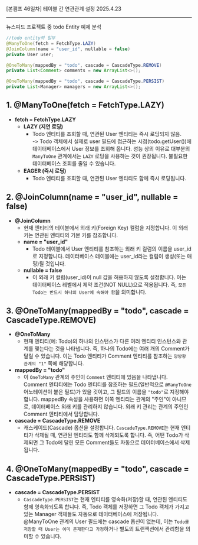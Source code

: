 [본캠프 46일차] 테이블 간 연관관계 설정
2025.4.23

-----
뉴스피드 프로젝트 중 todo Entity 예제 분석
```java
//todo entity의 일부
@ManyToOne(fetch = FetchType.LAZY)
@JoinColumn(name = "user_id", nullable = false)
private User user;

@OneToMany(mappedBy = "todo", cascade = CascadeType.REMOVE)
private List<Comment> comments = new ArrayList<>();

@OneToMany(mappedBy = "todo", cascade = CascadeType.PERSIST)
private List<Manager> managers = new ArrayList<>();
```

## 1. @ManyToOne(fetch = FetchType.LAZY)

* **fetch = FetchType.LAZY**
    * **LAZY (지연 로딩)**
        * Todo 엔티티를 조회할 때, 연관된 User 엔티티는 즉시 로딩되지 않음.  
        -> Todo 객체에서 실제로 user 필드에 접근하는 시점(todo.getUser())에 데이터베이스에서 User 정보를 조회해 옵니다. 성능 상의 이유로 대부분의 `ManyToOne` 관계에서는 `LAZY` 로딩을 사용하는 것이 권장됩니다. 불필요한 데이터베이스 조회를 줄일 수 있습니다.
    * **EAGER (즉시 로딩)**
        * Todo 엔티티를 조회할 때, 연관된 User 엔티티도 함께 즉시 로딩됩니다.

## 2. @JoinColumn(name = "user_id", nullable = false)

* **@JoinColumn**
    * 현재 엔티티의 테이블에서 외래 키(Foreign Key) 컬럼을 지정합니다. 이 외래 키는 연관된 엔티티의 기본 키를 참조합니다.
    * **name = "user_id"**
        * Todo 테이블에서 User 엔티티를 참조하는 외래 키 컬럼의 이름을 user_id로 지정합니다. 데이터베이스 테이블에는 user_id라는 컬럼이 생성(또는 매핑)될 것입니다.
    * **nullable = false**
        * 이 외래 키 컬럼(user_id)이 null 값을 허용하지 않도록 설정합니다. 이는 데이터베이스 레벨에서 제약 조건(NOT NULL)으로 적용됩니다. 즉, `모든 Todo는 반드시 하나의 User에 속해야 함`을 의미합니다.

## 3. @OneToMany(mappedBy = "todo", cascade = CascadeType.REMOVE)

* **@OneToMany**
    * 현재 엔티티(예: Todo)의 하나의 인스턴스가 다른 여러 엔티티 인스턴스와 관계를 맺는다는 것을 나타냅니다. 즉, 하나의 Todo에는 여러 개의 Comment가 달릴 수 있습니다. 이는 Todo 엔티티가 Comment 엔티티를 참조하는 `양방향 관계의 "1"` 쪽에 해당합니다.
* **mappedBy = "todo"**
    * 이 `OneToMany` 관계의 주인이 `Comment` 엔티티에 있음을 나타냅니다. Comment 엔티티에는 Todo 엔티티를 참조하는 필드(일반적으로 `@ManyToOne` 어노테이션이 붙은 필드)가 있을 것이고, 그 필드의 이름을 `"todo"`로 지정해야 합니다. mappedBy 속성을 사용하면 이쪽 엔티티는 관계의 "주인"이 아니므로, 데이터베이스 외래 키를 관리하지 않습니다. 외래 키 관리는 관계의 주인인 Comment 엔티티에서 담당합니다.
* **cascade = CascadeType.REMOVE**
    * 캐스케이드(Cascade) 옵션을 설정합니다. `CascadeType.REMOVE`는 현재 엔티티가 삭제될 때, 연관된 엔티티도 함께 삭제되도록 합니다. 즉, 어떤 Todo가 삭제되면 그 Todo에 달린 모든 Comment들도 자동으로 데이터베이스에서 삭제됩니다.

## 4. @OneToMany(mappedBy = "todo", cascade = CascadeType.PERSIST)

* **cascade = CascadeType.PERSIST**
    * `CascadeType.PERSIST`는 현재 엔티티를 영속화(저장)할 때, 연관된 엔티티도 함께 영속화되도록 합니다. 즉, Todo 객체를 저장하면 그 Todo 객체가 가지고 있는 Manager 객체들도 자동으로 데이터베이스에 저장됩니다. @ManyToOne 관계의 User 필드에는 cascade 옵션이 없는데, 이는 `Todo를 저장할 때 User는 이미 존재한다고 가정`하거나 별도의 트랜잭션에서 관리함을 의미할 수 있습니다.
